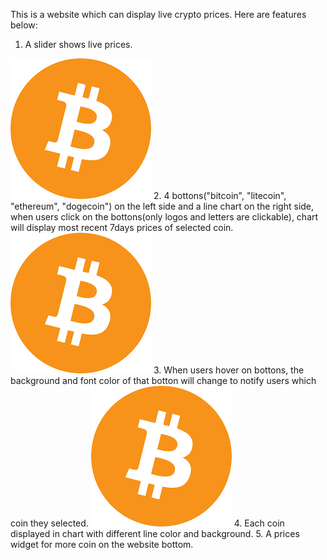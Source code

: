 

This is a website which can display live crypto prices. Here are features below:
1. A slider shows live prices.
  <img src="src/img/bitcoin.png">
2. 4 bottons("bitcoin", "litecoin", "ethereum", "dogecoin") on the left side and a line chart on the right side, when users click on the bottons(only logos and letters are clickable), chart will display most recent 7days prices of selected coin.
  <img src="src/img/bitcoin.png">
3. When users hover on bottons, the background and font color of that botton will change to notify users which coin they selected. 
  <img src="src/img/bitcoin.png">
4. Each coin displayed in chart with different line color and background.
5. A prices widget for more coin on the website bottom.
